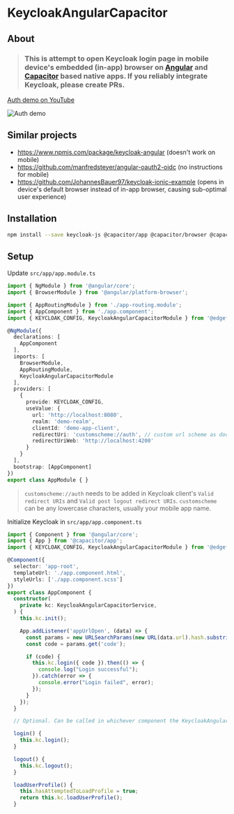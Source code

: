 # KeycloakAngularCapacitor

## About
> ### This is attempt to open Keycloak login page in mobile device's embedded (in-app) browser on [Angular](https://angular.io/) and [Capacitor](https://capacitorjs.com/) based native apps. If you reliably integrate Keycloak, please create PRs.

[Auth demo on YouTube](https://youtu.be/YLQTsziDJug)

![Auth demo](./docs/demo.gif?raw=true)

## Similar projects
- https://www.npmjs.com/package/keycloak-angular (doesn't work on mobile)
- https://github.com/manfredsteyer/angular-oauth2-oidc (no instructions for mobile)
- https://github.com/JohannesBauer97/keycloak-ionic-example (opens in device's default browser instead of in-app browser, causing sub-optimal user experience)

## Installation

```sh
npm install --save keycloak-js @capacitor/app @capacitor/browser @capacitor/core @edgeflare/keycloak-angular-capacitor
```

## Setup

Update `src/app/app.module.ts`

```ts
import { NgModule } from '@angular/core';
import { BrowserModule } from '@angular/platform-browser';

import { AppRoutingModule } from './app-routing.module';
import { AppComponent } from './app.component';
import { KEYCLOAK_CONFIG, KeycloakAngularCapacitorModule } from '@edgeflare/keycloak-angular-capacitor';

@NgModule({
  declarations: [
    AppComponent
  ],
  imports: [
    BrowserModule,
    AppRoutingModule,
    KeycloakAngularCapacitorModule
  ],
  providers: [
    {
      provide: KEYCLOAK_CONFIG,
      useValue: {
        url: 'http://localhost:8080',
        realm: 'demo-realm',
        clientId: 'demo-app-client',
        redirectUri: 'customscheme://auth', // custom url scheme as documented in https://capacitorjs.com/docs/apis/app
        redirectUriWeb: 'http://localhost:4200'
      }
    }
  ],
  bootstrap: [AppComponent]
})
export class AppModule { }
```

> `customscheme://auth` needs to be added in Keycloak client's `Valid redirect URIs` and `Valid post logout redirect URIs`. `customscheme` can be any lowercase characters, usually your mobile app name.

Initialize Keycloak in `src/app/app.component.ts`

```ts
import { Component } from '@angular/core';
import { App } from '@capacitor/app';
import { KEYCLOAK_CONFIG, KeycloakAngularCapacitorModule } from '@edgeflare/keycloak-angular-capacitor';

@Component({
  selector: 'app-root',
  templateUrl: './app.component.html',
  styleUrls: ['./app.component.scss']
})
export class AppComponent {
  constructor(
    private kc: KeycloakAngularCapacitorService,
  ) {
    this.kc.init();

    App.addListener('appUrlOpen', (data) => {
      const params = new URLSearchParams(new URL(data.url).hash.substring(1));
      const code = params.get('code');

      if (code) {
        this.kc.login({ code }).then(() => {
          console.log("Login successful");
        }).catch(error => {
          console.error("Login failed", error);
        });
      }
    });
  }

  // Optional. Can be called in whichever component the KeycloakAngularCapacitorService is injected

  login() {
    this.kc.login();
  }

  logout() {
    this.kc.logout();
  }

  loadUserProfile() {
    this.hasAttemptedToLoadProfile = true;
    return this.kc.loadUserProfile();
  }
```
